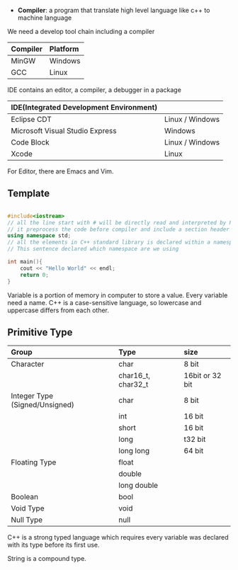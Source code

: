 * **Compiler**: a program that translate high level language like c++ to machine language

We need a develop tool chain including a compiler 

| Compiler | Platform |
| :--- | :--- |
| MinGW | Windows |
| GCC | Linux |

IDE contains an editor, a compiler, a debugger in a package

| IDE\(Integrated Development Environment\) |  |
| :--- | :--- |
| Eclipse CDT | Linux / Windows |
| Microsoft Visual Studio Express | Windows |
| Code Block | Linux / Windows |
| Xcode | Linux |

For Editor, there are Emacs and Vim.

## Template

```cpp

#include<iostream>
// all the line start with # will be directly read and interpreted by Preprocessor
// it preprocess the code before compiler and include a section header file into program
using namespace std;
// all the elements in C++ standard library is declared within a namespace called std
// This sentence declared which namespace are we using 

int main(){
    cout << "Hello World" << endl;
    return 0;
}
```

Variable is a portion of memory in computer to store a value. Every variable need a name. C++ is a case-sensitive language, so lowercase and uppercase differs from each other.

## Primitive Type 

| Group | Type | size |
| :--- | :--- | :--- |
| Character | char | 8 bit |
|  | char16\_t, char32\_t | 16bit or 32 bit |
| Integer Type \(Signed/Unsigned\) | char | 8 bit |
|  | int | 16 bit |
|  | short | 16 bit |
|  | long | t32 bit |
|  | long long | 64 bit |
| Floating Type | float  |  |
|  | double |  |
|  | long double |  |
| Boolean | bool |  |
| Void Type | void |  |
| Null Type  | null |  |

C++ is a strong typed language which requires every variable was declared with its type before its first use.

String is a compound type.























 


